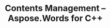 ﻿---
title: Contents Management – Aspose.Words for С++
articleTitle: Contents Management
linktitle: Contents Management
description: "Introduction to document content management classes in Aspose.Words for С++."
type: docs
weight: 140
url: /cpp/contents-management/
---

